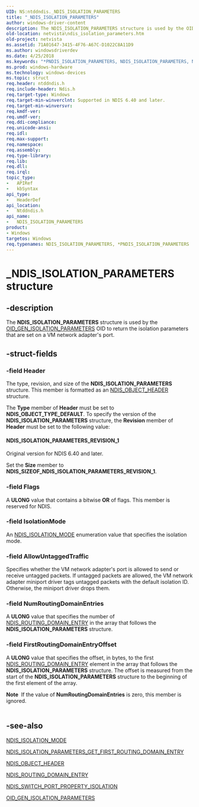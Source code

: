 ```yaml
---
UID: NS:ntddndis._NDIS_ISOLATION_PARAMETERS
title: "_NDIS_ISOLATION_PARAMETERS"
author: windows-driver-content
description: The NDIS_ISOLATION_PARAMETERS structure is used by the OID_GEN_ISOLATION_PARAMETERS OID to return the isolation parameters that are set on a VM network adapter's port.
old-location: netvista\ndis_isolation_parameters.htm
old-project: netvista
ms.assetid: 71A01647-3415-4F76-A67C-D1022C8A11D9
ms.author: windowsdriverdev
ms.date: 4/25/2018
ms.keywords: "*PNDIS_ISOLATION_PARAMETERS, NDIS_ISOLATION_PARAMETERS, NDIS_ISOLATION_PARAMETERS structure [Network Drivers Starting with Windows Vista], PNDIS_ISOLATION_PARAMETERS, PNDIS_ISOLATION_PARAMETERS structure pointer [Network Drivers Starting with Windows Vista], _NDIS_ISOLATION_PARAMETERS, netvista.ndis_isolation_parameters, ntddndis/NDIS_ISOLATION_PARAMETERS, ntddndis/PNDIS_ISOLATION_PARAMETERS"
ms.prod: windows-hardware
ms.technology: windows-devices
ms.topic: struct
req.header: ntddndis.h
req.include-header: Ndis.h
req.target-type: Windows
req.target-min-winverclnt: Supported in NDIS 6.40 and later.
req.target-min-winversvr: 
req.kmdf-ver: 
req.umdf-ver: 
req.ddi-compliance: 
req.unicode-ansi: 
req.idl: 
req.max-support: 
req.namespace: 
req.assembly: 
req.type-library: 
req.lib: 
req.dll: 
req.irql: 
topic_type:
-	APIRef
-	kbSyntax
api_type:
-	HeaderDef
api_location:
-	Ntddndis.h
api_name:
-	NDIS_ISOLATION_PARAMETERS
product:
- Windows
targetos: Windows
req.typenames: NDIS_ISOLATION_PARAMETERS, *PNDIS_ISOLATION_PARAMETERS
---
```


# _NDIS_ISOLATION_PARAMETERS structure


## -description


The <b>NDIS_ISOLATION_PARAMETERS</b> structure is used by the <a href="https://msdn.microsoft.com/library/windows/hardware/dn383690">OID_GEN_ISOLATION_PARAMETERS</a> OID to return the isolation parameters that are set on a VM network adapter's port.


## -struct-fields




### -field Header

The type, revision, and size of the <b>NDIS_ISOLATION_PARAMETERS</b>  structure. This member is formatted as an <a href="https://msdn.microsoft.com/library/windows/hardware/ff566588">NDIS_OBJECT_HEADER</a> structure.

The <b>Type</b> member of <b>Header</b> must be set to <b>NDIS_OBJECT_TYPE_DEFAULT</b>. To specify the version of the <b>NDIS_ISOLATION_PARAMETERS</b> structure, the <b>Revision</b> member of <b>Header</b> must be set to the following value: 





#### NDIS_ISOLATION_PARAMETERS_REVISION_1

Original version for NDIS 6.40 and later.

Set the <b>Size</b> member to <b>NDIS_SIZEOF_NDIS_ISOLATION_PARAMETERS_REVISION_1</b>.


### -field Flags

A <b>ULONG</b> value that contains a bitwise <b>OR</b> of flags. This member is reserved for NDIS.




### -field IsolationMode

An <a href="https://msdn.microsoft.com/library/windows/hardware/dn383677">NDIS_ISOLATION_MODE</a> enumeration value that specifies the isolation mode.


### -field AllowUntaggedTraffic

Specifies whether the VM network adapter's port is allowed to send or receive untagged packets. If untagged packets are allowed, the VM network adapter miniport driver tags untagged packets with the default isolation ID. Otherwise, the miniport driver drops them.


### -field NumRoutingDomainEntries

A <b>ULONG</b> value that specifies the number of <a href="https://msdn.microsoft.com/library/windows/hardware/dn383681">NDIS_ROUTING_DOMAIN_ENTRY</a> in the array that follows the <b>NDIS_ISOLATION_PARAMETERS</b> structure.


### -field FirstRoutingDomainEntryOffset

A <b>ULONG</b> value that specifies the offset, in bytes, to the first <a href="https://msdn.microsoft.com/library/windows/hardware/dn383681">NDIS_ROUTING_DOMAIN_ENTRY</a> element in the array that follows the <b>NDIS_ISOLATION_PARAMETERS</b> structure. The offset is measured from the start of the <b>NDIS_ISOLATION_PARAMETERS</b> structure to the beginning of the first element of the array.

<div class="alert"><b>Note</b>  If the value of <b>NumRoutingDomainEntries</b> is zero, this member is ignored.</div>
<div> </div>

## -see-also




<a href="https://msdn.microsoft.com/library/windows/hardware/dn383677">NDIS_ISOLATION_MODE</a>



<a href="https://msdn.microsoft.com/library/windows/hardware/dn383680">NDIS_ISOLATION_PARAMETERS_GET_FIRST_ROUTING_DOMAIN_ENTRY</a>



<a href="https://msdn.microsoft.com/library/windows/hardware/ff566588">NDIS_OBJECT_HEADER</a>



<a href="https://msdn.microsoft.com/library/windows/hardware/dn383681">NDIS_ROUTING_DOMAIN_ENTRY</a>



<a href="https://msdn.microsoft.com/library/windows/hardware/dn383687">NDIS_SWITCH_PORT_PROPERTY_ISOLATION</a>



<a href="https://msdn.microsoft.com/library/windows/hardware/dn383690">OID_GEN_ISOLATION_PARAMETERS</a>
 

 

